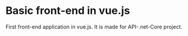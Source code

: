 # Basic front-end in vue.js 
 First front-end application in vue.js. It is made for API-.net-Core project.
